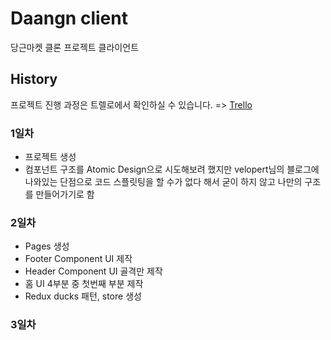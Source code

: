 # Daangn client

당근마켓 클론 프로젝트 클라이언트

## History

프로젝트 진행 과정은 트렐로에서 확인하실 수 있습니다. => [Trello](https://trello.com/b/XGdPEru6/%EB%8B%B9%EA%B7%BC%EB%A7%88%EC%BC%93-%ED%81%B4%EB%A1%A0-%ED%94%84%EB%A1%9C%EC%A0%9D%ED%8A%B8)

### 1일차

- 프로젝트 생성
- 컴포넌트 구조를 Atomic Design으로 시도해보려 했지만 velopert님의 블로그에 나와있는 단점으로 코드 스플릿팅을 할 수가 없다 해서 굳이 하지 않고 나만의 구조를 만들어가기로 함

### 2일차

- Pages 생성
- Footer Component UI 제작
- Header Component UI 골격만 제작
- 홈 UI 4부분 중 첫번째 부분 제작
- Redux ducks 패턴, store 생성

### 3일차
